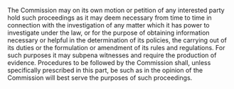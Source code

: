 The Commission may on its own motion or petition of any interested party hold such proceedings as it may deem necessary from time to time in connection with the investigation of any matter which it has power to investigate under the law, or for the purpose of obtaining information necessary or helpful in the determination of its policies, the carrying out of its duties or the formulation or amendment of its rules and regulations. For such purposes it may subpena witnesses and require the production of evidence. Procedures to be followed by the Commission shall, unless specifically prescribed in this part, be such as in the opinion of the Commission will best serve the purposes of such proceedings.

